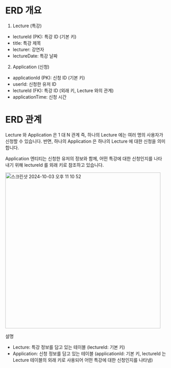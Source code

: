 # ERD 개요
1. Lecture (특강)
- lectureId (PK): 특강 ID (기본 키)
- title: 특강 제목
- lecturer: 강연자
- lectureDate: 특강 날짜
  
2. Application (신청)
- applicationId (PK): 신청 ID (기본 키)
- userId: 신청한 유저 ID
- lectureId (FK): 특강 ID (외래 키, Lecture 와의 관계)
- applicationTime: 신청 시간

# ERD 관계
Lecture 와 Application 은 1 대 N 관계 즉, 하나의 Lecture 에는 여러 명의 사용자가 신청할 수 있습니다. 
반면, 하나의 Application 은 하나의 Lecture 에 대한 신청을 의미합니다.

Application 엔티티는 신청한 유저의 정보와 함께, 어떤 특강에 대한 신청인지를 나타내기 위해 lectureId 를 외래 키로 참조하고 있습니다.

<img width="486" alt="스크린샷 2024-10-03 오후 11 10 52" src="https://github.com/user-attachments/assets/f61159c9-3be1-4cef-8147-56c78403945a">

설명
- Lecture: 특강 정보를 담고 있는 테이블 (lectureId: 기본 키)
- Application: 신청 정보를 담고 있는 테이블 (applicationId: 기본 키, lectureId 는 Lecture 테이블의 외래 키로 사용되어 어떤 특강에 대한 신청인지를 나타냄)

